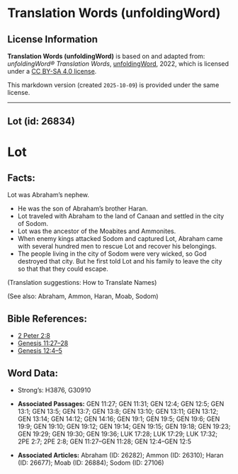 # Translation Words (unfoldingWord)

## License Information

**Translation Words (unfoldingWord)** is based on and adapted from: _unfoldingWord® Translation Words_, [unfoldingWord](https://unfoldingword.org/utw), 2022, which is licensed under a [CC BY-SA 4.0 license](https://creativecommons.org/licenses/by-sa/4.0/legalcode.en).

This markdown version (created `2025-10-09`) is provided under the same license.



--------------------------------

## Lot (id: 26834)

Lot
===

Facts:
------

Lot was Abraham’s nephew.

* He was the son of Abraham’s brother Haran.
* Lot traveled with Abraham to the land of Canaan and settled in the city of Sodom.
* Lot was the ancestor of the Moabites and Ammonites.
* When enemy kings attacked Sodom and captured Lot, Abraham came with several hundred men to rescue Lot and recover his belongings.
* The people living in the city of Sodom were very wicked, so God destroyed that city. But he first told Lot and his family to leave the city so that that they could escape.

(Translation suggestions: How to Translate Names)

(See also: Abraham, Ammon, Haran, Moab, Sodom)

Bible References:
-----------------

* [2 Peter 2:8](https://ref.ly/2Pet2:8)
* [Genesis 11:27–28](https://ref.ly/Gen11:27-Gen11:28)
* [Genesis 12:4–5](https://ref.ly/Gen12:4-Gen12:5)

Word Data:
----------

* Strong’s: H3876, G30910

* **Associated Passages:** GEN 11:27; GEN 11:31; GEN 12:4; GEN 12:5; GEN 13:1; GEN 13:5; GEN 13:7; GEN 13:8; GEN 13:10; GEN 13:11; GEN 13:12; GEN 13:14; GEN 14:12; GEN 14:16; GEN 19:1; GEN 19:5; GEN 19:6; GEN 19:9; GEN 19:10; GEN 19:12; GEN 19:14; GEN 19:15; GEN 19:18; GEN 19:23; GEN 19:29; GEN 19:30; GEN 19:36; LUK 17:28; LUK 17:29; LUK 17:32; 2PE 2:7; 2PE 2:8; GEN 11:27–GEN 11:28; GEN 12:4–GEN 12:5
* **Associated Articles:** Abraham (ID: 26282); Ammon (ID: 26310); Haran (ID: 26677); Moab (ID: 26884); Sodom (ID: 27106)

